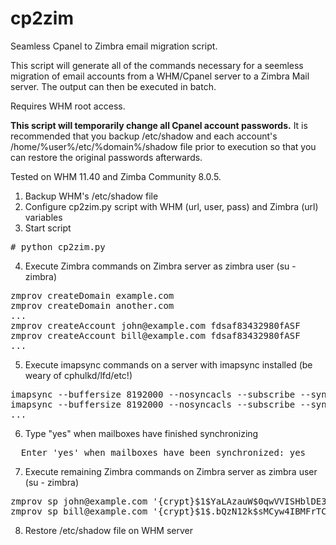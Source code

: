 cp2zim
======

Seamless Cpanel to Zimbra email migration script.

This script will generate all of the commands necessary for a seemless migration of email accounts from a WHM/Cpanel server to a Zimbra Mail server. The output can then be executed in batch. 

Requires WHM root access. 

<b>This script will temporarily change all Cpanel account passwords.</b> It is recommended that you backup /etc/shadow and each account's /home/%user%/etc/%domain%/shadow file prior to execution so that you can restore the original passwords afterwards.

Tested on WHM 11.40 and Zimba Community 8.0.5.

1. Backup WHM's /etc/shadow file 
2. Configure cp2zim.py script with WHM (url, user, pass) and Zimbra (url) variables
3. Start script
<pre># python cp2zim.py</pre>
4. Execute Zimbra commands on Zimbra server as zimbra user (su - zimbra)
<pre>
zmprov createDomain example.com
zmprov createDomain another.com
...
zmprov createAccount john@example.com fdsaf83432980fASF
zmprov createAccount bill@example.com fdsaf83432980fASF
...
</pre>
5. Execute imapsync commands on a server with imapsync installed (be weary of cphulkd/lfd/etc!)
<pre>
imapsync --buffersize 8192000 --nosyncacls --subscribe --syncinternaldates --host1 whm.example.com --user1 john@example.com --password1 fdsaf83432980fASF --ssl1 --port1 993 --host2 zimbra.example.com --user2 john@example.com --password2 fdsaf83432980fASF -ssl2 --port2 993 --noauthmd5
imapsync --buffersize 8192000 --nosyncacls --subscribe --syncinternaldates --host1 whm.example.com --user1 bill@example.com --password1 fdsaf83432980fASF --ssl1 --port1 993 --host2 zimbra.example.com --user2 bill@example.com --password2 fdsaf83432980fASF -ssl2 --port2 993 --noauthmd5
...
</pre>
6. Type "yes" when mailboxes have finished synchronizing
<pre>
  Enter 'yes' when mailboxes have been synchronized: yes
</pre>
7. Execute remaining Zimbra commands on Zimbra server as zimbra user (su - zimbra)
<pre>
zmprov sp john@example.com '{crypt}$1$YaLAzauW$0qwVVISHblDE3Igx6HDic.'
zmprov sp bill@example.com '{crypt}$1$.bQzN12k$sMCyw4IBMFrTCvkiPBu8H/'
</pre>
8. Restore /etc/shadow file on WHM server
